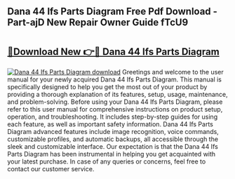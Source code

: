 ## Dana 44 Ifs Parts Diagram Free Pdf Download - Part-ajD New Repair Owner Guide fTcU9

# <h2><a href="http://dfj33s.blite.top/?on=Dana+44+Ifs+Parts+Diagram">🔗Download New 👉🔴 Dana 44 Ifs Parts Diagram</a></h2>

[![Dana 44 Ifs Parts Diagram download](https://i.imgur.com/lujVjoI.png)](http://dfj33s.blite.top/?on=Dana+44+Ifs+Parts+Diagram)
Greetings and welcome to the user manual for your newly acquired Dana 44 Ifs Parts Diagram. This manual is specifically designed to help you get the most out of your product by providing a thorough explanation of its features, setup, usage, maintenance, and problem-solving. Before using your Dana 44 Ifs Parts Diagram, please refer to this user manual for comprehensive instructions on product setup, operation, and troubleshooting. It includes step-by-step guides for using each feature, as well as important safety information. Dana 44 Ifs Parts Diagram advanced features include image recognition, voice commands, customizable profiles, and automatic backups, all accessible through the sleek and customizable interface. Our expectation is that the Dana 44 Ifs Parts Diagram has been instrumental in helping you get acquainted with your latest purchase. In case of any queries or concerns, feel free to contact our customer service.
